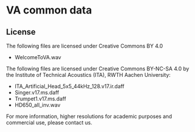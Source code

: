 # VA common data

## License

The following files are licensed under Creative Commons BY 4.0

 - WelcomeToVA.wav

The following files are licensed under Creative Commons BY-NC-SA 4.0 by the Institute of Technical Acoustics (ITA), RWTH Aachen University:

 - ITA_Artificial_Head_5x5_44kHz_128.v17.ir.daff
 - Singer.v17.ms.daff
 - Trumpet1.v17.ms.daff
 - HD650_all_inv.wav
 
For more information, higher resolutions for academic purposes and commercial use, please contact us.
